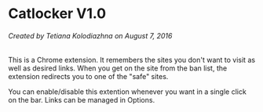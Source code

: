 # Catlocker V1.0
###### Created by Tetiana Kolodiazhna on August 7, 2016

This is a Chrome extension. 
It remembers the sites you don't want to visit as well as desired links. 
When you get on the site from the ban list, the extension redirects you to one of the "safe" sites. 

You can enable/disable this extention whenever you want in a single click on the bar.
Links can be managed in Options.



